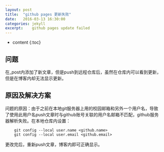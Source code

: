 ```yaml
---
layout: post
title:  "github pages 更新失败"
date:   2016-03-13 16:30:00
categories: jekyll
excerpt:    github pages update failed
---
```


* content
{:toc}

## 问题

在_post内添加了新文章，但是push到远程仓库后，虽然在仓库内可以看到更新，但是在博客内却无法显示更新。

## 原因及解决方案
  
问题的原因：由于之前在本地git服务器上用的校园邮箱和另外一个用户名，导致了使用此用户名push文章时与github账号关联的用户名邮箱不匹配，github服务器解析失败。在本地仓库内设置：

        git config --local user.name <github.name>
        git config --local user.email <github.email>
        
更改完后，重新push文章，博客内即可正确显示。
